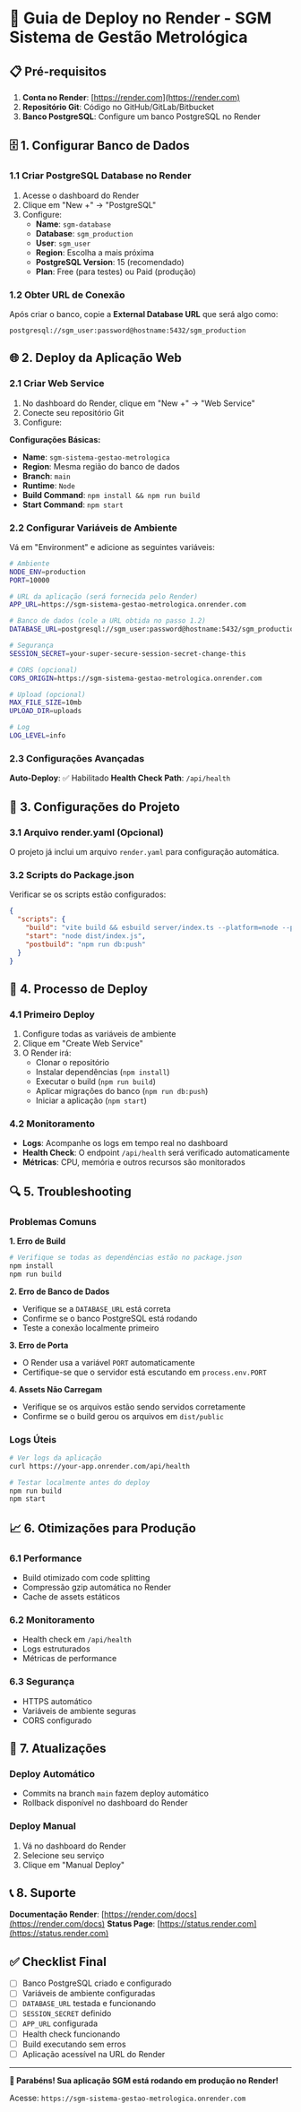 # 🚀 Guia de Deploy no Render - SGM Sistema de Gestão Metrológica

## 📋 Pré-requisitos

1. **Conta no Render**: [https://render.com](https://render.com)
2. **Repositório Git**: Código no GitHub/GitLab/Bitbucket
3. **Banco PostgreSQL**: Configure um banco PostgreSQL no Render

## 🗄️ 1. Configurar Banco de Dados

### 1.1 Criar PostgreSQL Database no Render
1. Acesse o dashboard do Render
2. Clique em "New +" → "PostgreSQL"
3. Configure:
   - **Name**: `sgm-database`
   - **Database**: `sgm_production`
   - **User**: `sgm_user`
   - **Region**: Escolha a mais próxima
   - **PostgreSQL Version**: 15 (recomendado)
   - **Plan**: Free (para testes) ou Paid (produção)

### 1.2 Obter URL de Conexão
Após criar o banco, copie a **External Database URL** que será algo como:
```
postgresql://sgm_user:password@hostname:5432/sgm_production
```

## 🌐 2. Deploy da Aplicação Web

### 2.1 Criar Web Service
1. No dashboard do Render, clique em "New +" → "Web Service"
2. Conecte seu repositório Git
3. Configure:

**Configurações Básicas:**
- **Name**: `sgm-sistema-gestao-metrologica`
- **Region**: Mesma região do banco de dados
- **Branch**: `main`
- **Runtime**: `Node`
- **Build Command**: `npm install && npm run build`
- **Start Command**: `npm start`

### 2.2 Configurar Variáveis de Ambiente

Vá em "Environment" e adicione as seguintes variáveis:

```bash
# Ambiente
NODE_ENV=production
PORT=10000

# URL da aplicação (será fornecida pelo Render)
APP_URL=https://sgm-sistema-gestao-metrologica.onrender.com

# Banco de dados (cole a URL obtida no passo 1.2)
DATABASE_URL=postgresql://sgm_user:password@hostname:5432/sgm_production

# Segurança
SESSION_SECRET=your-super-secure-session-secret-change-this

# CORS (opcional)
CORS_ORIGIN=https://sgm-sistema-gestao-metrologica.onrender.com

# Upload (opcional)
MAX_FILE_SIZE=10mb
UPLOAD_DIR=uploads

# Log
LOG_LEVEL=info
```

### 2.3 Configurações Avançadas

**Auto-Deploy**: ✅ Habilitado
**Health Check Path**: `/api/health`

## 🔧 3. Configurações do Projeto

### 3.1 Arquivo render.yaml (Opcional)
O projeto já inclui um arquivo `render.yaml` para configuração automática.

### 3.2 Scripts do Package.json
Verificar se os scripts estão configurados:
```json
{
  "scripts": {
    "build": "vite build && esbuild server/index.ts --platform=node --packages=external --bundle --format=esm --outdir=dist",
    "start": "node dist/index.js",
    "postbuild": "npm run db:push"
  }
}
```

## 🚀 4. Processo de Deploy

### 4.1 Primeiro Deploy
1. Configure todas as variáveis de ambiente
2. Clique em "Create Web Service"
3. O Render irá:
   - Clonar o repositório
   - Instalar dependências (`npm install`)
   - Executar o build (`npm run build`)
   - Aplicar migrações do banco (`npm run db:push`)
   - Iniciar a aplicação (`npm start`)

### 4.2 Monitoramento
- **Logs**: Acompanhe os logs em tempo real no dashboard
- **Health Check**: O endpoint `/api/health` será verificado automaticamente
- **Métricas**: CPU, memória e outros recursos são monitorados

## 🔍 5. Troubleshooting

### Problemas Comuns

**1. Erro de Build**
```bash
# Verifique se todas as dependências estão no package.json
npm install
npm run build
```

**2. Erro de Banco de Dados**
- Verifique se a `DATABASE_URL` está correta
- Confirme se o banco PostgreSQL está rodando
- Teste a conexão localmente primeiro

**3. Erro de Porta**
- O Render usa a variável `PORT` automaticamente
- Certifique-se que o servidor está escutando em `process.env.PORT`

**4. Assets Não Carregam**
- Verifique se os arquivos estão sendo servidos corretamente
- Confirme se o build gerou os arquivos em `dist/public`

### Logs Úteis
```bash
# Ver logs da aplicação
curl https://your-app.onrender.com/api/health

# Testar localmente antes do deploy
npm run build
npm start
```

## 📈 6. Otimizações para Produção

### 6.1 Performance
- Build otimizado com code splitting
- Compressão gzip automática no Render
- Cache de assets estáticos

### 6.2 Monitoramento
- Health check em `/api/health`
- Logs estruturados
- Métricas de performance

### 6.3 Segurança
- HTTPS automático
- Variáveis de ambiente seguras
- CORS configurado

## 🔄 7. Atualizações

### Deploy Automático
- Commits na branch `main` fazem deploy automático
- Rollback disponível no dashboard do Render

### Deploy Manual
1. Vá no dashboard do Render
2. Selecione seu serviço
3. Clique em "Manual Deploy"

## 📞 8. Suporte

**Documentação Render**: [https://render.com/docs](https://render.com/docs)
**Status Page**: [https://status.render.com](https://status.render.com)

## ✅ Checklist Final

- [ ] Banco PostgreSQL criado e configurado
- [ ] Variáveis de ambiente configuradas
- [ ] `DATABASE_URL` testada e funcionando
- [ ] `SESSION_SECRET` definido
- [ ] `APP_URL` configurada
- [ ] Health check funcionando
- [ ] Build executando sem erros
- [ ] Aplicação acessível na URL do Render

---

**🎉 Parabéns! Sua aplicação SGM está rodando em produção no Render!**

Acesse: `https://sgm-sistema-gestao-metrologica.onrender.com`